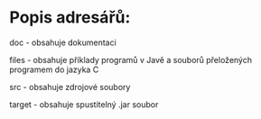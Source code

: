 # Popis adresářů:                  

doc - obsahuje dokumentaci

files - obsahuje příklady programů v Javě a souborů přeložených programem do jazyka C

src - obsahuje zdrojové soubory

target - obsahuje spustitelný .jar soubor